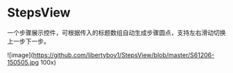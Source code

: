 # StepsView
一个步骤展示控件，可根据传入的标题数组自动生成步骤圆点，支持左右滑动切换上一步下一步。

![image](https://github.com/libertyboy1/StepsView/blob/master/S61206-150505.jpg 100x)
